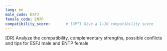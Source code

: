```yaml
---
lang: en
male_code: ESFJ
female_code: ENTP
compatibility_score:       # [GPT] Give a 1–10 compatibility score
---
```


[DR] Analyze the compatibility, complementary strengths, possible conflicts and tips for ESFJ male and ENTP female

